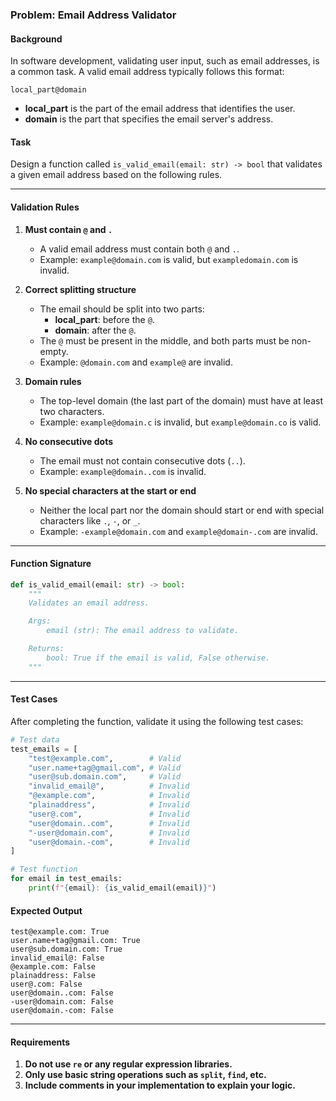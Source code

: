 ### **Problem: Email Address Validator**

#### **Background**
In software development, validating user input, such as email addresses, is a common task. A valid email address typically follows this format:

```
local_part@domain
```

- **local_part** is the part of the email address that identifies the user.
- **domain** is the part that specifies the email server's address.

#### **Task**
Design a function called `is_valid_email(email: str) -> bool` that validates a given email address based on the following rules.

---

#### **Validation Rules**

1. **Must contain `@` and `.`**
   - A valid email address must contain both `@` and `.`.
   - Example: `example@domain.com` is valid, but `exampledomain.com` is invalid.

2. **Correct splitting structure**
   - The email should be split into two parts:
     - **local_part**: before the `@`.
     - **domain**: after the `@`.
   - The `@` must be present in the middle, and both parts must be non-empty.
   - Example: `@domain.com` and `example@` are invalid.

3. **Domain rules**
   - The top-level domain (the last part of the domain) must have at least two characters.
   - Example: `example@domain.c` is invalid, but `example@domain.co` is valid.

4. **No consecutive dots**
   - The email must not contain consecutive dots (`..`).
   - Example: `example@domain..com` is invalid.

5. **No special characters at the start or end**
   - Neither the local part nor the domain should start or end with special characters like `.`, `-`, or `_`.
   - Example: `-example@domain.com` and `example@domain-.com` are invalid.

---

#### **Function Signature**
```python
def is_valid_email(email: str) -> bool:
    """
    Validates an email address.

    Args:
        email (str): The email address to validate.

    Returns:
        bool: True if the email is valid, False otherwise.
    """
```

---

#### **Test Cases**
After completing the function, validate it using the following test cases:

```python
# Test data
test_emails = [
    "test@example.com",        # Valid
    "user.name+tag@gmail.com", # Valid
    "user@sub.domain.com",     # Valid
    "invalid_email@",          # Invalid
    "@example.com",            # Invalid
    "plainaddress",            # Invalid
    "user@.com",               # Invalid
    "user@domain..com",        # Invalid
    "-user@domain.com",        # Invalid
    "user@domain.-com",        # Invalid
]

# Test function
for email in test_emails:
    print(f"{email}: {is_valid_email(email)}")
```

#### **Expected Output**
```
test@example.com: True
user.name+tag@gmail.com: True
user@sub.domain.com: True
invalid_email@: False
@example.com: False
plainaddress: False
user@.com: False
user@domain..com: False
-user@domain.com: False
user@domain.-com: False
```

---

#### **Requirements**
1. **Do not use `re` or any regular expression libraries.**
2. **Only use basic string operations such as `split`, `find`, etc.**
3. **Include comments in your implementation to explain your logic.**
